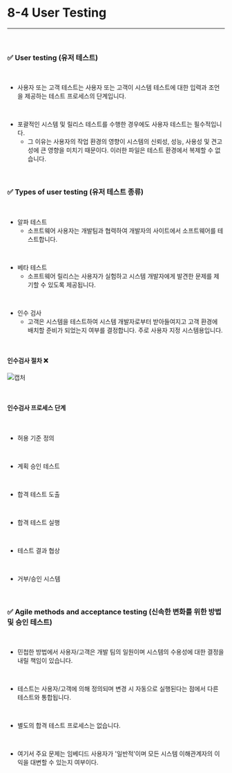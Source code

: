 # 8-4 User Testing
---
<br>

### ✅ User testing (유저 테스트)
<br>

- 사용자 또는 고객 테스트는 사용자 또는 고객이 시스템 테스트에 대한 입력과 조언을 제공하는 테스트 프로세스의 단계입니다.
<br>

- 포괄적인 시스템 및 릴리스 테스트를 수행한 경우에도 사용자 테스트는 필수적입니다.
  - 그 이유는 사용자의 작업 환경의 영향이 시스템의 신뢰성, 성능, 사용성 및 견고성에 큰 영향을 미치기 때문이다. 이러한 파일은 테스트 환경에서 복제할 수 없습니다.
<br>

### ✅ Types of user testing (유저 테스트 종류)
<br>

- 알파 테스트
  - 소프트웨어 사용자는 개발팀과 협력하여 개발자의 사이트에서 소프트웨어를 테스트합니다.
<br>

- 베타 테스트
  - 소프트웨어 릴리스는 사용자가 실험하고 시스템 개발자에게 발견한 문제를 제기할 수 있도록 제공됩니다.
<br>

- 인수 검사
  - 고객은 시스템을 테스트하여 시스템 개발자로부터 받아들여지고 고객 환경에 배치할 준비가 되었는지 여부를 결정합니다. 주로 사용자 지정 시스템용입니다.
<br>

#### 인수검사 절차 ❌
![캡처](https://i.imgur.com/tsycApb.png)

<br>

#### 인수검사 프로세스 단계
<br>

- 허용 기준 정의
<br>

- 계획 승인 테스트
<br>

- 합격 테스트 도출
<br>

- 합격 테스트 실행
<br>

- 테스트 결과 협상
<br>

- 거부/승인 시스템
<br>

### ✅ Agile methods and acceptance testing (신속한 변화를 위한 방법 및 승인 테스트)
<br>

- 민첩한 방법에서 사용자/고객은 개발 팀의 일원이며 시스템의 수용성에 대한 결정을 내릴 책임이 있습니다.
<br>

- 테스트는 사용자/고객에 의해 정의되며 변경 시 자동으로 실행된다는 점에서 다른 테스트와 통합됩니다.
<br>

- 별도의 합격 테스트 프로세스는 없습니다.
<br>

- 여기서 주요 문제는 임베디드 사용자가 '일반적'이며 모든 시스템 이해관계자의 이익을 대변할 수 있는지 여부이다.
<br>